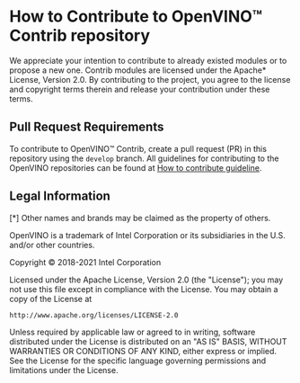 
# How to Contribute to OpenVINO&trade; Contrib repository

We appreciate your intention to contribute to already existed modules or to propose a new one. Contrib modules are licensed under the Apache\* License, Version 2.0. By contributing to the project, you agree to the license and copyright terms therein and release your contribution under these terms. 

## Pull Request Requirements

To contribute to OpenVINO&trade; Contrib, create a pull request (PR) in this repository using the `develop` branch.
All guidelines for contributing to the OpenVINO repositories can be found at [How to contribute guideline](https://github.com/openvinotoolkit/openvino/wiki/Contribute).


## Legal Information

[\*] Other names and brands may be claimed as the property of others.

OpenVINO is a trademark of Intel Corporation or its subsidiaries in the U.S. and/or other countries.

Copyright &copy; 2018-2021 Intel Corporation

Licensed under the Apache License, Version 2.0 (the "License"); you may not use this file except in compliance with the License. You may obtain a copy of the License at
```
http://www.apache.org/licenses/LICENSE-2.0
```
Unless required by applicable law or agreed to in writing, software distributed under the License is distributed on an "AS IS" BASIS, WITHOUT WARRANTIES OR CONDITIONS OF ANY KIND, either express or implied. See the License for the specific language governing permissions and limitations under the License.